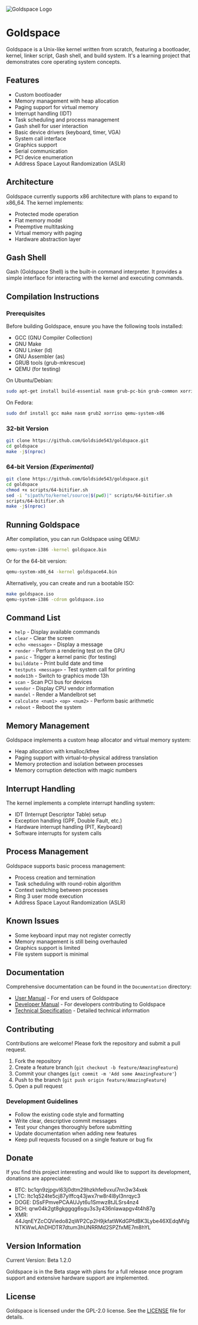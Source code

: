 ![Goldspace Logo](https://github.com/user-attachments/assets/341a14bd-a23a-4742-ac67-bb30a29c6892)

# Goldspace

Goldspace is a Unix-like kernel written from scratch, featuring a bootloader, kernel, linker script, Gash shell, and build system. It's a learning project that demonstrates core operating system concepts.

## Features

- Custom bootloader
- Memory management with heap allocation
- Paging support for virtual memory
- Interrupt handling (IDT)
- Task scheduling and process management
- Gash shell for user interaction
- Basic device drivers (keyboard, timer, VGA)
- System call interface
- Graphics support
- Serial communication
- PCI device enumeration
- Address Space Layout Randomization (ASLR)

## Architecture

Goldspace currently supports x86 architecture with plans to expand to x86_64. The kernel implements:

- Protected mode operation
- Flat memory model
- Preemptive multitasking
- Virtual memory with paging
- Hardware abstraction layer

## Gash Shell

Gash (Goldspace Shell) is the built-in command interpreter. It provides a simple interface for interacting with the kernel and executing commands.

## Compilation Instructions

### Prerequisites

Before building Goldspace, ensure you have the following tools installed:
- GCC (GNU Compiler Collection)
- GNU Make
- GNU Linker (ld)
- GNU Assembler (as)
- GRUB tools (grub-mkrescue)
- QEMU (for testing)

On Ubuntu/Debian:
```bash
sudo apt-get install build-essential nasm grub-pc-bin grub-common xorriso qemu-system-x86
```

On Fedora:
```bash
sudo dnf install gcc make nasm grub2 xorriso qemu-system-x86
```

### 32-bit Version

```bash
git clone https://github.com/Goldside543/goldspace.git
cd goldspace
make -j$(nproc)
```

### 64-bit Version *(Experimental)*

```bash
git clone https://github.com/Goldside543/goldspace.git
cd goldspace
chmod +x scripts/64-bitifier.sh
sed -i "s|path/to/kernel/source|$(pwd)|" scripts/64-bitifier.sh
scripts/64-bitifier.sh
make -j$(nproc)
```

## Running Goldspace

After compilation, you can run Goldspace using QEMU:

```bash
qemu-system-i386 -kernel goldspace.bin
```

Or for the 64-bit version:

```bash
qemu-system-x86_64 -kernel goldspace64.bin
```

Alternatively, you can create and run a bootable ISO:

```bash
make goldspace.iso
qemu-system-i386 -cdrom goldspace.iso
```

## Command List

- `help` - Display available commands
- `clear` - Clear the screen
- `echo <message>` - Display a message
- `render` - Perform a rendering test on the GPU
- `panic` - Trigger a kernel panic (for testing)
- `builddate` - Print build date and time
- `testputs <message>` - Test system call for printing
- `mode13h` - Switch to graphics mode 13h
- `scan` - Scan PCI bus for devices
- `vendor` - Display CPU vendor information
- `mandel` - Render a Mandelbrot set
- `calculate <num1> <op> <num2>` - Perform basic arithmetic
- `reboot` - Reboot the system

## Memory Management

Goldspace implements a custom heap allocator and virtual memory system:

- Heap allocation with kmalloc/kfree
- Paging support with virtual-to-physical address translation
- Memory protection and isolation between processes
- Memory corruption detection with magic numbers

## Interrupt Handling

The kernel implements a complete interrupt handling system:

- IDT (Interrupt Descriptor Table) setup
- Exception handling (GPF, Double Fault, etc.)
- Hardware interrupt handling (PIT, Keyboard)
- Software interrupts for system calls

## Process Management

Goldspace supports basic process management:

- Process creation and termination
- Task scheduling with round-robin algorithm
- Context switching between processes
- Ring 3 user mode execution
- Address Space Layout Randomization (ASLR)

## Known Issues

- Some keyboard input may not register correctly
- Memory management is still being overhauled
- Graphics support is limited
- File system support is minimal

## Documentation

Comprehensive documentation can be found in the `Documentation` directory:

- [User Manual](Documentation/user_manual.md) - For end users of Goldspace
- [Developer Manual](Documentation/developer_manual.md) - For developers contributing to Goldspace
- [Technical Specification](Documentation/technical_specification.md) - Detailed technical information

## Contributing

Contributions are welcome! Please fork the repository and submit a pull request.

1. Fork the repository
2. Create a feature branch (`git checkout -b feature/AmazingFeature`)
3. Commit your changes (`git commit -m 'Add some AmazingFeature'`)
4. Push to the branch (`git push origin feature/AmazingFeature`)
5. Open a pull request

### Development Guidelines

- Follow the existing code style and formatting
- Write clear, descriptive commit messages
- Test your changes thoroughly before submitting
- Update documentation when adding new features
- Keep pull requests focused on a single feature or bug fix

## Donate

If you find this project interesting and would like to support its development, donations are appreciated:

* BTC: bc1qn9zjpgvl63j0dtm29hzkhfe6vxul7nn3w34xek
* LTC: ltc1q524te5cj87ylffcq43jwx7rw8r4l8yl3nrqyc3
* DOGE: DSsFPmvePCAAUJyt6u1Smwz8tJLSrs4nz4
* BCH: qrw04k2gt8gkggqg6sgu3s3y436nlawapgv4t4h87g
* XMR: 44JqnEYZcCQViedo82qWP2Cp2H9jkfatWKdGPfdBK3Lybe46XEdqMVgNTKWwLAhDHDTR7dtum3hUNRRMd2SPZfxME7m8hYL

## Version Information

Current Version: Beta 1.2.0

Goldspace is in the Beta stage with plans for a full release once program support and extensive hardware support are implemented.

## License

Goldspace is licensed under the GPL-2.0 license. See the [LICENSE](LICENSE) file for details.